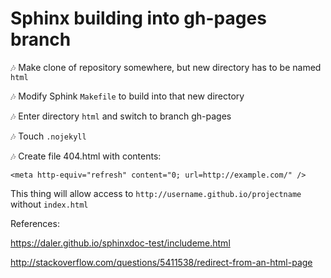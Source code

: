 # Sphinx building into gh-pages branch

:notes: Make clone of repository somewhere, but new directory has to be named `html`

:notes: Modify Sphink `Makefile` to build into that new directory

:notes: Enter directory `html` and switch to branch gh-pages

:notes: Touch `.nojekyll`

:notes: Create file 404.html with contents:

    <meta http-equiv="refresh" content="0; url=http://example.com/" />

This thing will allow access to `http://username.github.io/projectname` without `index.html`

References:

https://daler.github.io/sphinxdoc-test/includeme.html

http://stackoverflow.com/questions/5411538/redirect-from-an-html-page
